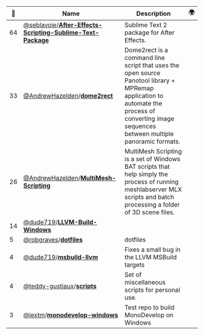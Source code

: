 |:star2: | Name | Description | 🌍|
|---|---|---|---|
|64|[@seblavoie](https://github.com/seblavoie)/[**After-Effects-Scripting-Sublime-Text-Package**](https://github.com/seblavoie/After-Effects-Scripting-Sublime-Text-Package)|Sublime Text 2 package for After Effects.||
|33|[@AndrewHazelden](https://github.com/AndrewHazelden)/[**dome2rect**](https://github.com/AndrewHazelden/dome2rect)|Dome2rect is a command line script that uses the open source Panotool library + MPRemap application to automate the process of converting image sequences between multiple panoramic formats.||
|26|[@AndrewHazelden](https://github.com/AndrewHazelden)/[**MultiMesh-Scripting**](https://github.com/AndrewHazelden/MultiMesh-Scripting)|MultiMesh Scripting is a set of Windows BAT scripts that help simply the process of running meshlabserver MLX scripts and batch processing a folder of 3D scene files.||
|14|[@dude719](https://github.com/dude719)/[**LLVM-Build-Windows**](https://github.com/dude719/LLVM-Build-Windows)|||
|5|[@robgraves](https://github.com/robgraves)/[**dotfiles**](https://github.com/robgraves/dotfiles)|dotfiles||
|4|[@dude719](https://github.com/dude719)/[**msbuild-llvm**](https://github.com/dude719/msbuild-llvm)|Fixes a small bug in the LLVM MSBuild targets||
|4|[@teddy-gustiaux](https://github.com/teddy-gustiaux)/[**scripts**](https://github.com/teddy-gustiaux/scripts)|Set of miscellaneous scripts for personal use.||
|3|[@lextm](https://github.com/lextm)/[**monodevelop-windows**](https://github.com/lextm/monodevelop-windows)|Test repo to build MonoDevelop on Windows||

